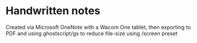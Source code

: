 # Handwritten notes

Created via Microsoft OneNote with a Wacom One tablet, then exporting to PDF and using ghostscript/gs to reduce file-size using /screen preset
